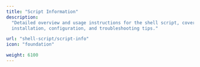 ```yaml
---
title: "Script Information"
description:
  "Detailed overview and usage instructions for the shell script, covering
  installation, configuration, and troubleshooting tips."

url: "shell-script/script-info"
icon: "foundation"

weight: 6100
---
```

